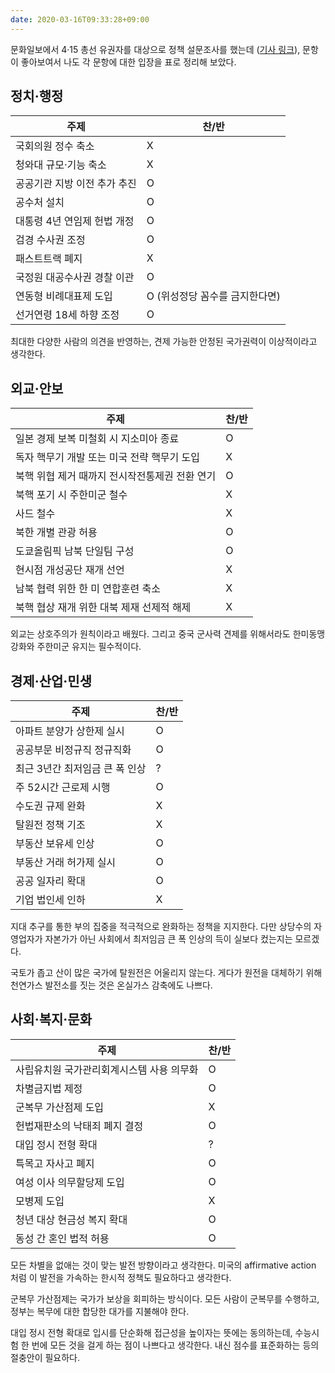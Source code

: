 ```yaml
---
date: 2020-03-16T09:33:28+09:00
---
```


문화일보에서 4·15 총선 유권자를 대상으로 정책 설문조사를 했는데 ([기사 링크](https://news.v.daum.net/v/20200316121027542)), 문항이 좋아보여서 나도 각 문항에 대한 입장을 표로 정리해 보았다.

## 정치·행정

| 주제  | 찬/반 |
|-------|-------|
| 국회의원 정수 축소 | X |
| 청와대 규모·기능 축소 | X |
| 공공기관 지방 이전 추가 추진 | O |
| 공수처 설치 | O |
| 대통령 4년 연임제 헌법 개정 | O |
| 검경 수사권 조정 | O |
| 패스트트랙 폐지 | X |
| 국정원 대공수사권 경찰 이관 | O |
| 연동형 비례대표제 도입 | O (위성정당 꼼수를 금지한다면) |
| 선거연령 18세 하향 조정 | O |

최대한 다양한 사람의 의견을 반영하는, 견제 가능한 안정된 국가권력이 이상적이라고 생각한다.

## 외교·안보 

| 주제  | 찬/반 |
|-------|-------|
| 일본 경제 보복 미철회 시 지소미아 종료 | O |
| 독자 핵무기 개발 또는 미국 전략 핵무기 도입 | X |
| 북핵 위협 제거 때까지 전시작전통제권 전환 연기 | O |
| 북핵 포기 시 주한미군 철수 | X |
| 사드 철수 | X |
| 북한 개별 관광 허용 | O |
| 도쿄올림픽 남북 단일팀 구성 | O |
| 현시점 개성공단 재개 선언 | X |
| 남북 협력 위한 한 미 연합훈련 축소 | X |
| 북핵 협상 재개 위한 대북 제재 선제적 해제 | X |

외교는 상호주의가 원칙이라고 배웠다. 그리고 중국 군사력 견제를 위해서라도 한미동맹 강화와 주한미군 유지는 필수적이다.

## 경제·산업·민생

| 주제  | 찬/반 |
|-------|-------|
| 아파트 분양가 상한제 실시 | O |
| 공공부문 비정규직 정규직화 | O |
| 최근 3년간 최저임금 큰 폭 인상 | ? |
| 주 52시간 근로제 시행 | O |
| 수도권 규제 완화 | X |
| 탈원전 정책 기조 | X |
| 부동산 보유세 인상 | O |
| 부동산 거래 허가제 실시 | O |
| 공공 일자리 확대 | O |
| 기업 법인세 인하 | X |

지대 추구를 통한 부의 집중을 적극적으로 완화하는 정책을 지지한다. 다만 상당수의 자영업자가 자본가가 아닌 사회에서 최저임금 큰 폭 인상의 득이 실보다 컸는지는 모르겠다.

국토가 좁고 산이 많은 국가에 탈원전은 어울리지 않는다. 게다가 원전을 대체하기 위해 천연가스 발전소를 짓는 것은 온실가스 감축에도 나쁘다.

## 사회·복지·문화

| 주제  | 찬/반 |
|-------|-------|
| 사립유치원 국가관리회계시스템 사용 의무화 | O |
| 차별금지법 제정 | O |
| 군복무 가산점제 도입 | X |
| 헌법재판소의 낙태죄 폐지 결정 | O |
| 대입 정시 전형 확대 | ? |
| 특목고 자사고 폐지 | O |
| 여성 이사 의무할당제 도입 | O |
| 모병제 도입 | X |
| 청년 대상 현금성 복지 확대 | O |
| 동성 간 혼인 법적 허용 | O |

모든 차별을 없애는 것이 맞는 발전 방향이라고 생각한다. 미국의 affirmative action 처럼 이 발전을 가속하는 한시적 정책도 필요하다고 생각한다.

군복무 가산점제는 국가가 보상을 회피하는 방식이다. 모든 사람이 군복무를 수행하고, 정부는 복무에 대한 합당한 대가를 지불해야 한다.

대입 정시 전형 확대로 입시를 단순화해 접근성을 높이자는 뜻에는 동의하는데, 수능시험 한 번에 모든 것을 걸게 하는 점이 나쁘다고 생각한다. 내신 점수를 표준화하는 등의 절충안이 필요하다.
